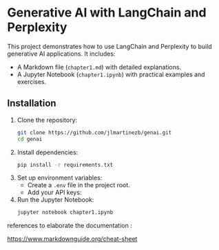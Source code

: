# Generative AI with LangChain and Perplexity

This project demonstrates how to use LangChain and Perplexity to build generative AI applications. It includes:
- A Markdown file (`chapter1.md`) with detailed explanations.
- A Jupyter Notebook (`chapter1.ipynb`) with practical examples and exercises.

## Installation
1. Clone the repository:
   ```bash
   git clone https://github.com/jlmartinezb/genai.git
   cd genai
2. Install dependencies:
   ```bash
   pip install -r requirements.txt
   ```
3. Set up environment variables:
   - Create a `.env` file in the project root.
   - Add your API keys:
4. Run the Jupyter Notebook:
   ```bash
   jupyter notebook chapter1.ipynb
   ```


references to elaborate the documentation :

https://www.markdownguide.org/cheat-sheet

